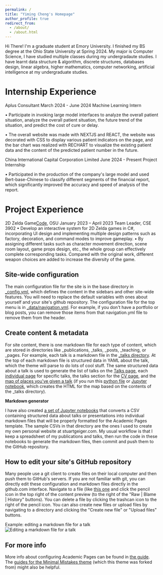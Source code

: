 ```yaml
---
permalink: /
title: "Yiming Cheng's Homepage"
author_profile: true
redirect_from: 
  - /about/
  - /about.html
---
```


Hi There! I'm a graduate student at Emory University. I finished my BS degree at the Ohio State University at Spring 2024. My major is Computer Science, I have studied multiple classes during my undergradaute studies. I have learnt data structure & algorithm, discrete structures, databases design, linear algebra, higher mathematics, computer networking, artificial intelligence at my undergraduate studies. 

Internship Experience
======
Aplus Consultant                                                                  March 2024 - June 2024
Machine Learning Intern

• Participate in invoking large model interfaces to analyze the overall patient situation, analyze the overall patient situation, the future trend of the situation, and predict the cost of cure or delay.

• The overall website was made with NEXTJS and REACT, the website was decorated with CSS to display various patient indicators on the page, and the bar chart was realized with RECHART to visualize the existing patient data and the content of the predicted patient number in the future.

China International Capital Corporation Limited                                    June 2024 - Present
Project Internship

• Participated in the production of the company's large model and used Bert-base-Chinese to classify different segments of the financial report, which significantly improved the accuracy and speed of analysis of the report.

Project Experience
======
2D Zelda Game[Code](https://github.com/Brian-Cheng0/osu-coding/tree/main/cse3902), OSU                                                      January 2023 – April 2023 Team Leader, CSE 3902
• Develop an interactive system for 2D Zelda games in C#, incorporating UI design and implementing multiple design patterns such as factory, decoration, and command modes to improve gameplay.
• By assigning different tasks such as character movement direction, scene room layout, game props design, etc., the whole group can effectively complete corresponding tasks. Compared with the original work, different weapon choices are added to increase the diversity of the game.

Site-wide configuration
------
The main configuration file for the site is in the base directory in [_config.yml](https://github.com/academicpages/academicpages.github.io/blob/master/_config.yml), which defines the content in the sidebars and other site-wide features. You will need to replace the default variables with ones about yourself and your site's github repository. The configuration file for the top menu is in [_data/navigation.yml](https://github.com/academicpages/academicpages.github.io/blob/master/_data/navigation.yml). For example, if you don't have a portfolio or blog posts, you can remove those items from that navigation.yml file to remove them from the header. 

Create content & metadata
------
For site content, there is one markdown file for each type of content, which are stored in directories like _publications, _talks, _posts, _teaching, or _pages. For example, each talk is a markdown file in the [_talks directory](https://github.com/academicpages/academicpages.github.io/tree/master/_talks). At the top of each markdown file is structured data in YAML about the talk, which the theme will parse to do lots of cool stuff. The same structured data about a talk is used to generate the list of talks on the [Talks page](https://academicpages.github.io/talks), each [individual page](https://academicpages.github.io/talks/2012-03-01-talk-1) for specific talks, the talks section for the [CV page](https://academicpages.github.io/cv), and the [map of places you've given a talk](https://academicpages.github.io/talkmap.html) (if you run this [python file](https://github.com/academicpages/academicpages.github.io/blob/master/talkmap.py) or [Jupyter notebook](https://github.com/academicpages/academicpages.github.io/blob/master/talkmap.ipynb), which creates the HTML for the map based on the contents of the _talks directory).

**Markdown generator**

I have also created [a set of Jupyter notebooks](https://github.com/academicpages/academicpages.github.io/tree/master/markdown_generator
) that converts a CSV containing structured data about talks or presentations into individual markdown files that will be properly formatted for the Academic Pages template. The sample CSVs in that directory are the ones I used to create my own personal website at stuartgeiger.com. My usual workflow is that I keep a spreadsheet of my publications and talks, then run the code in these notebooks to generate the markdown files, then commit and push them to the GitHub repository.

How to edit your site's GitHub repository
------
Many people use a git client to create files on their local computer and then push them to GitHub's servers. If you are not familiar with git, you can directly edit these configuration and markdown files directly in the github.com interface. Navigate to a file (like [this one](https://github.com/academicpages/academicpages.github.io/blob/master/_talks/2012-03-01-talk-1.md) and click the pencil icon in the top right of the content preview (to the right of the "Raw | Blame | History" buttons). You can delete a file by clicking the trashcan icon to the right of the pencil icon. You can also create new files or upload files by navigating to a directory and clicking the "Create new file" or "Upload files" buttons. 

Example: editing a markdown file for a talk
![Editing a markdown file for a talk](/images/editing-talk.png)

For more info
------
More info about configuring Academic Pages can be found in [the guide](https://academicpages.github.io/markdown/). The [guides for the Minimal Mistakes theme](https://mmistakes.github.io/minimal-mistakes/docs/configuration/) (which this theme was forked from) might also be helpful.
